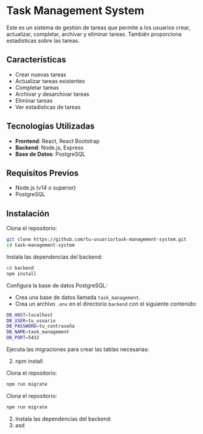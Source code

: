 # Task Management System

Este es un sistema de gestión de tareas que permite a los usuarios crear, actualizar, completar, archivar y eliminar tareas. También proporciona estadísticas sobre las tareas.

## Características

- Crear nuevas tareas
- Actualizar tareas existentes
- Completar tareas
- Archivar y desarchivar tareas
- Eliminar tareas
- Ver estadísticas de tareas

## Tecnologías Utilizadas

- **Frontend**: React, React Bootstrap
- **Backend**: Node.js, Express
- **Base de Datos**: PostgreSQL

## Requisitos Previos

- Node.js (v14 o superior)
- PostgreSQL

## Instalación


Clona el repositorio:

```bash
git clone https://github.com/tu-usuario/task-management-system.git
cd task-management-system
```

Instala las dependencias del backend:

```bash
cd backend
npm install
```


Configura la base de datos PostgreSQL:

* Crea una base de datos llamada `task_management`.
* Crea un archivo `.env` en el directorio `backend` con el siguiente contenido:

```bash
DB_HOST=localhost
DB_USER=tu_usuario
DB_PASSWORD=tu_contraseña
DB_NAME=task_management
DB_PORT=5432
```

Ejecuta las migraciones para crear las tablas necesarias:

2. npm install

Clona el repositorio:

```bash
npm run migrate
```

Clona el repositorio:

```bash
npm run migrate
```

2. Instala las dependencias del backend:
3. asd

